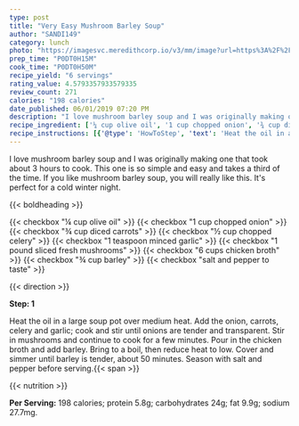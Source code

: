 ```yaml
---
type: post
title: "Very Easy Mushroom Barley Soup"
author: "SANDI149"
category: lunch
photo: "https://imagesvc.meredithcorp.io/v3/mm/image?url=https%3A%2F%2Fimages.media-allrecipes.com%2Fuserphotos%2F786630.jpg"
prep_time: "P0DT0H15M"
cook_time: "P0DT0H50M"
recipe_yield: "6 servings"
rating_value: 4.5793357933579335
review_count: 271
calories: "198 calories"
date_published: 06/01/2019 07:20 PM
description: "I love mushroom barley soup and I was originally making one that took about 3 hours to cook.  This one is so simple and easy and takes a third of the time.  If you like mushroom barley soup, you will really like this.  It's perfect for a cold winter night."
recipe_ingredient: ['¼ cup olive oil', '1 cup chopped onion', '¾ cup diced carrots', '½ cup chopped celery', '1 teaspoon minced garlic', '1 pound sliced fresh mushrooms', '6 cups chicken broth', '¾ cup barley', 'salt and pepper to taste']
recipe_instructions: [{'@type': 'HowToStep', 'text': 'Heat the oil in a large soup pot over medium heat. Add the onion, carrots, celery and garlic; cook and stir until onions are tender and transparent. Stir in mushrooms and continue to cook for a few minutes. Pour in the chicken broth and add barley. Bring to a boil, then reduce heat to low. Cover and simmer until barley is tender, about 50 minutes. Season with salt and pepper before serving.\n'}]
---
```


I love mushroom barley soup and I was originally making one that took about 3 hours to cook.  This one is so simple and easy and takes a third of the time.  If you like mushroom barley soup, you will really like this.  It's perfect for a cold winter night. 

{{< boldheading >}}

{{< checkbox "¼ cup olive oil" >}}
{{< checkbox "1 cup chopped onion" >}}
{{< checkbox "¾ cup diced carrots" >}}
{{< checkbox "½ cup chopped celery" >}}
{{< checkbox "1 teaspoon minced garlic" >}}
{{< checkbox "1 pound sliced fresh mushrooms" >}}
{{< checkbox "6 cups chicken broth" >}}
{{< checkbox "¾ cup barley" >}}
{{< checkbox "salt and pepper to taste" >}}


{{< direction >}}

**Step: 1**

Heat the oil in a large soup pot over medium heat. Add the onion, carrots, celery and garlic; cook and stir until onions are tender and transparent. Stir in mushrooms and continue to cook for a few minutes. Pour in the chicken broth and add barley. Bring to a boil, then reduce heat to low. Cover and simmer until barley is tender, about 50 minutes. Season with salt and pepper before serving.{{< span >}}

{{< nutrition >}}

**Per Serving:** 198 calories; protein 5.8g; carbohydrates 24g; fat 9.9g; sodium 27.7mg.